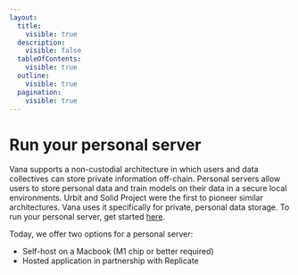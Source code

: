 ```yaml
---
layout:
  title:
    visible: true
  description:
    visible: false
  tableOfContents:
    visible: true
  outline:
    visible: true
  pagination:
    visible: true
---
```


# Run your personal server

Vana supports a non-custodial architecture in which users and data collectives can store private information off-chain. Personal servers allow users to store personal data and train models on their data in a secure local environments. Urbit and Solid Project were the first to pioneer similar architectures. Vana uses it specifically for private, personal data storage. To run your personal server, get started [here](https://github.com/vana-com/personal-server).&#x20;

Today, we offer two options for a personal server:

* Self-host on a Macbook (M1 chip or better required)
* Hosted application in partnership with Replicate
